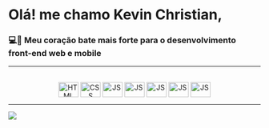 # Olá! me chamo Kevin Christian,

### 💻💓 Meu coração bate mais forte para o desenvolvimento front-end web e mobile 

<hr/>

<center>
  <div style="display: inline_block"><br>
    <img align="center" alt="HTML" height="30" width="40" src="https://img.icons8.com/color/48/000000/html-5.png">
    <img align="center" alt="CSS" height="30" width="40" src="https://img.icons8.com/color/48/000000/css3.png">
    <img align="center" alt="JS" height="30" width="40" src="https://img.icons8.com/color/48/000000/javascript.png">
    <img align="center" alt="JS" height="30" width="40" src="https://res.cloudinary.com/kevinnchristian/image/upload/v1594675630/bootstrap_wnrqzq.svg">
    <img align="center" alt="JS" height="30" width="40" src="https://res.cloudinary.com/kevinnchristian/image/upload/v1597340327/sass_jqisk9.svg">
    <img align="center" alt="JS" height="30" width="40" src="https://img.icons8.com/color/48/000000/nodejs.png">
    <img align="center" alt="JS" height="30" width="40" src="https://img.icons8.com/color/48/000000/react-native.png">
  </div>
</center>

<hr/>


<a href="https://www.linkedin.com/in/kevinnchristian" target="_blank"><img src="https://img.shields.io/badge/-LinkedIn-%230077B5?style=for-the-badge&logo=linkedin&logoColor=white" target="_blank"></a> 

